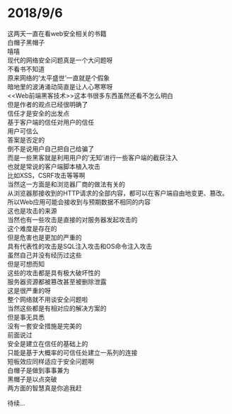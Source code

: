 # 2018/9/6
这两天一直在看web安全相关的书籍   
白帽子黑帽子   
嘻嘻    
现代的网络安全问题真是一个大问题呀   
不看书不知道   
原来网络的‘太平盛世’一直就是个假象   
暗地里的波涛涌动简直是让人心寒寒呀   
<<Web前端黑客技术>>这本书很多东西虽然还看不怎么明白  
但是作者的观点已经很明确了   
信任才是安全的出发点    
基于客户端的信任对用户的信任   
用户可信么   
答案是否定的   
倒不是说用户自己把自己给骗了   
而是一些黑客就是利用用户的‘无知’进行一些客户端的截获注入    
也就是常说的客户端脚本植入攻击    
比如XSS，CSRF攻击等等啊   
当然这一方面是和浏览器厂商的做法有关的   
从浏览器那接收到的HTTP请求的全部内容，都可以在客户端自由地变更、篡改。所以Web应用可能会接收到与预期数据不相同的内容    
这也是攻击的来源   
当然也有一些攻击是直接的对服务器发起攻击的   
这个难度是存在的  
但是危害也是更加的严重的        
具有代表性的攻击是SQL注入攻击和OS命令注入攻击    
虽然自己并没有经历过这些   
但是可想而知  
这些的攻击都是具有极大破坏性的   
服务器资源都被篡改甚至被删除泄露    
这是很严重的呀    
整个网络就不用谈安全问题啦   
当然这些都是有相对应的解决方案的   
但是事无具悉   
没有一套安全措施是完美的   
前面说过   
安全是建立在信任的基础上的   
只能是基于大概率的可信任处建立一系列的连接    
短板效应同样适应于安全问题啊  
白帽子是做到事事兼为   
黑帽子是以点突破   
两方面的智慧真是你追我赶    


待续...
